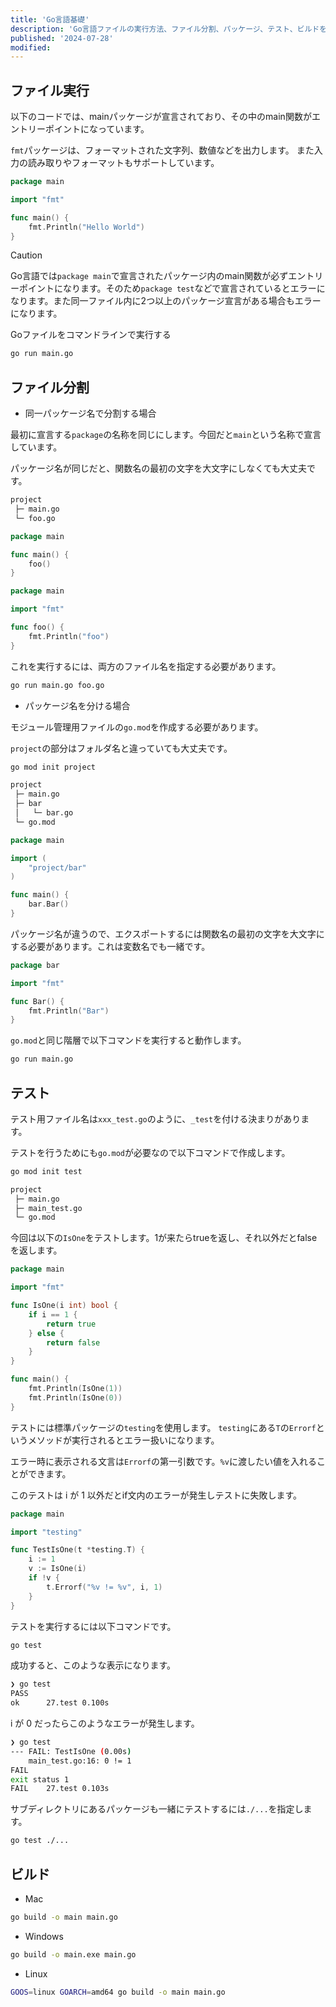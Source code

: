 ```yaml
---
title: 'Go言語基礎'
description: 'Go言語ファイルの実行方法、ファイル分割、パッケージ、テスト、ビルドを学習しました。'
published: '2024-07-28'
modified:
---
```


## ファイル実行

以下のコードでは、mainパッケージが宣言されており、その中のmain関数がエントリーポイントになっています。

`fmt`パッケージは、フォーマットされた文字列、数値などを出力します。
また入力の読み取りやフォーマットもサポートしています。

```go
package main

import "fmt"

func main() {
	fmt.Println("Hello World")
}
```

> [!CAUTION]
> Go言語では`package main`で宣言されたパッケージ内のmain関数が必ずエントリーポイントになります。そのため`package test`などで宣言されているとエラーになります。また同一ファイル内に2つ以上のパッケージ宣言がある場合もエラーになります。

Goファイルをコマンドラインで実行する

```bash
go run main.go
```


## ファイル分割

- 同一パッケージ名で分割する場合

最初に宣言する`package`の名称を同じにします。今回だと`main`という名称で宣言しています。

パッケージ名が同じだと、関数名の最初の文字を大文字にしなくても大丈夫です。

```bash
project
 ├─ main.go
 └─ foo.go
```

```go title="main.go"
package main

func main() {
	foo()
}
```

```go title="foo.go"
package main

import "fmt"

func foo() {
	fmt.Println("foo")
}
```

これを実行するには、両方のファイル名を指定する必要があります。

```bash
go run main.go foo.go
```

- パッケージ名を分ける場合

モジュール管理用ファイルの`go.mod`を作成する必要があります。

`project`の部分はフォルダ名と違っていても大丈夫です。

```bash
go mod init project
```

```bash
project
 ├─ main.go
 ├─ bar
 │   └─ bar.go
 └─ go.mod
```

```go title="main.go"
package main

import (
	"project/bar"
)

func main() {
	bar.Bar()
}
```

パッケージ名が違うので、エクスポートするには関数名の最初の文字を大文字にする必要があります。これは変数名でも一緒です。

```go title="bar/bar.go"
package bar

import "fmt"

func Bar() {
	fmt.Println("Bar")
}
```

`go.mod`と同じ階層で以下コマンドを実行すると動作します。

```bash
go run main.go
```


## テスト

テスト用ファイル名は`xxx_test.go`のように、`_test`を付ける決まりがあります。

テストを行うためにも`go.mod`が必要なので以下コマンドで作成します。

```bash
go mod init test
```

```bash
project
 ├─ main.go
 ├─ main_test.go
 └─ go.mod
```

今回は以下の`IsOne`をテストします。1が来たらtrueを返し、それ以外だとfalseを返します。

```go title="main.go"
package main

import "fmt"

func IsOne(i int) bool {
	if i == 1 {
		return true
	} else {
		return false
	}
}

func main() {
	fmt.Println(IsOne(1))
	fmt.Println(IsOne(0))
}
```

テストには標準パッケージの`testing`を使用します。
`testing`にある`T`の`Errorf`というメソッドが実行されるとエラー扱いになります。

エラー時に表示される文言は`Errorf`の第一引数です。`%v`に渡したい値を入れることができます。

このテストは i が 1 以外だとif文内のエラーが発生しテストに失敗します。

```go title="main_test.go"
package main

import "testing"

func TestIsOne(t *testing.T) {
	i := 1
	v := IsOne(i)
	if !v {
		t.Errorf("%v != %v", i, 1)
	}
}
```

テストを実行するには以下コマンドです。

```bash
go test
```

成功すると、このような表示になります。

```bash
❯ go test
PASS
ok      27.test 0.100s
```

i が 0 だったらこのようなエラーが発生します。

```bash
❯ go test
--- FAIL: TestIsOne (0.00s)
    main_test.go:16: 0 != 1
FAIL
exit status 1
FAIL    27.test 0.103s
```

サブディレクトリにあるパッケージも一緒にテストするには`./...`を指定します。

```bash
go test ./...
```


## ビルド

- Mac

```bash
go build -o main main.go
```

- Windows

```bash
go build -o main.exe main.go
```

- Linux

```bash
GOOS=linux GOARCH=amd64 go build -o main main.go
```
